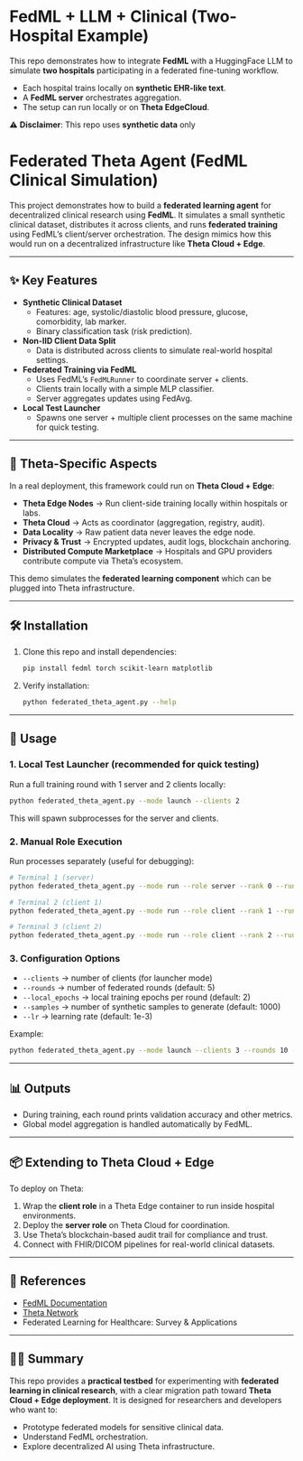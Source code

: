 # FedML + LLM + Clinical (Two-Hospital Example)

This repo demonstrates how to integrate **FedML** with a HuggingFace LLM to simulate **two hospitals** participating in a federated fine-tuning workflow.

- Each hospital trains locally on **synthetic EHR-like text**.
- A **FedML server** orchestrates aggregation.
- The setup can run locally or on **Theta EdgeCloud**.

⚠️ **Disclaimer**: This repo uses **synthetic data** only

# Federated Theta Agent (FedML Clinical Simulation)

This project demonstrates how to build a **federated learning agent** for decentralized clinical research using **FedML**. It simulates a small synthetic clinical dataset, distributes it across clients, and runs **federated training** using FedML’s client/server orchestration. The design mimics how this would run on a decentralized infrastructure like **Theta Cloud + Edge**.

---

## ✨ Key Features
- **Synthetic Clinical Dataset**
  - Features: age, systolic/diastolic blood pressure, glucose, comorbidity, lab marker.
  - Binary classification task (risk prediction).
- **Non-IID Client Data Split**
  - Data is distributed across clients to simulate real-world hospital settings.
- **Federated Training via FedML**
  - Uses FedML’s `FedMLRunner` to coordinate server + clients.
  - Clients train locally with a simple MLP classifier.
  - Server aggregates updates using FedAvg.
- **Local Test Launcher**
  - Spawns one server + multiple client processes on the same machine for quick testing.

---

## 🔑 Theta-Specific Aspects
In a real deployment, this framework could run on **Theta Cloud + Edge**:
- **Theta Edge Nodes** → Run client-side training locally within hospitals or labs.
- **Theta Cloud** → Acts as coordinator (aggregation, registry, audit).
- **Data Locality** → Raw patient data never leaves the edge node.
- **Privacy & Trust** → Encrypted updates, audit logs, blockchain anchoring.
- **Distributed Compute Marketplace** → Hospitals and GPU providers contribute compute via Theta’s ecosystem.

This demo simulates the **federated learning component** which can be plugged into Theta infrastructure.

---

## 🛠️ Installation

1. Clone this repo and install dependencies:
   ```bash
   pip install fedml torch scikit-learn matplotlib
   ```

2. Verify installation:
   ```bash
   python federated_theta_agent.py --help
   ```

---

## 🚀 Usage

### 1. Local Test Launcher (recommended for quick testing)
Run a full training round with 1 server and 2 clients locally:
```bash
python federated_theta_agent.py --mode launch --clients 2
```
This will spawn subprocesses for the server and clients.

### 2. Manual Role Execution
Run processes separately (useful for debugging):
```bash
# Terminal 1 (server)
python federated_theta_agent.py --mode run --role server --rank 0 --run_id test_run

# Terminal 2 (client 1)
python federated_theta_agent.py --mode run --role client --rank 1 --run_id test_run

# Terminal 3 (client 2)
python federated_theta_agent.py --mode run --role client --rank 2 --run_id test_run
```

### 3. Configuration Options
- `--clients` → number of clients (for launcher mode)
- `--rounds` → number of federated rounds (default: 5)
- `--local_epochs` → local training epochs per round (default: 2)
- `--samples` → number of synthetic samples to generate (default: 1000)
- `--lr` → learning rate (default: 1e-3)

Example:
```bash
python federated_theta_agent.py --mode launch --clients 3 --rounds 10 --local_epochs 5
```

---

## 📊 Outputs
- During training, each round prints validation accuracy and other metrics.
- Global model aggregation is handled automatically by FedML.

---

## 📦 Extending to Theta Cloud + Edge
To deploy on Theta:
1. Wrap the **client role** in a Theta Edge container to run inside hospital environments.
2. Deploy the **server role** on Theta Cloud for coordination.
3. Use Theta’s blockchain-based audit trail for compliance and trust.
4. Connect with FHIR/DICOM pipelines for real-world clinical datasets.

---

## 📖 References
- [FedML Documentation](https://fedml.ai/)
- [Theta Network](https://www.thetatoken.org/)
- Federated Learning for Healthcare: Survey & Applications

---

## 🧑‍⚕️ Summary
This repo provides a **practical testbed** for experimenting with **federated learning in clinical research**, with a clear migration path toward **Theta Cloud + Edge deployment**. It is designed for researchers and developers who want to:
- Prototype federated models for sensitive clinical data.
- Understand FedML orchestration.
- Explore decentralized AI using Theta infrastructure.

